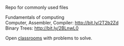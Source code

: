 Repo for commonly used files

Fundamentals of computing  
Computer, Assembler, Compiler: http://bit.ly/2T2b2Zd  
Binary Trees: http://bit.ly/2BLnwL0  


Open [classrooms](https://repl.it/@RohiniKumarKumar?tab=classrooms) with problems to solve.

